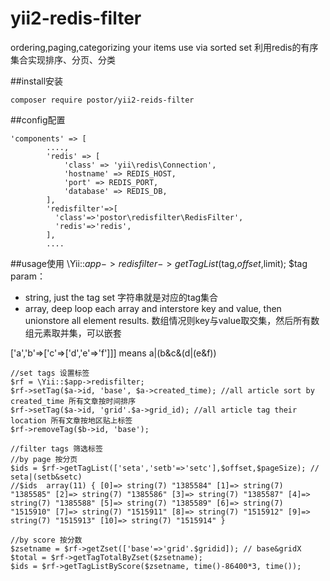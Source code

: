 # yii2-redis-filter
ordering,paging,categorizing your items use via sorted set 利用redis的有序集合实现排序、分页、分类

##install安装

```
composer require postor/yii2-reids-filter
```

##config配置

```
'components' => [
        ....,
        'redis' => [
	        'class' => 'yii\redis\Connection',
	        'hostname' => REDIS_HOST,
	        'port' => REDIS_PORT,
	        'database' => REDIS_DB,
        ],
        'redisfilter'=>[
          'class'=>'postor\redisfilter\RedisFilter',
          'redis'=>'redis',
        ],
        ....
```
##usage使用
\Yii::$app->redisfilter->getTagList($tag,$offset,$limit); $tag param： 
- string, just the tag set 字符串就是对应的tag集合
- array, deep loop each array and interstore key and value, then unionstore all element results. 数组情况则key与value取交集，然后所有数组元素取并集，可以嵌套
 
['a','b'=>['c'=>['d','e'=>'f']]] means a|(b&c&(d|(e&f))

```
//set tags 设置标签
$rf = \Yii::$app->redisfilter;
$rf->setTag($a->id, 'base', $a->created_time); //all article sort by created_time 所有文章按时间排序
$rf->setTag($a->id, 'grid'.$a->grid_id); //all article tag their location 所有文章按地区贴上标签
$rf->removeTag($b->id, 'base');

//filter tags 筛选标签
//by page 按分页
$ids = $rf->getTagList(['seta','setb'=>'setc'],$offset,$pageSize); // seta|(setb&setc) 
//$ids  array(11) { [0]=> string(7) "1385584" [1]=> string(7) "1385585" [2]=> string(7) "1385586" [3]=> string(7) "1385587" [4]=> string(7) "1385588" [5]=> string(7) "1385589" [6]=> string(7) "1515910" [7]=> string(7) "1515911" [8]=> string(7) "1515912" [9]=> string(7) "1515913" [10]=> string(7) "1515914" }

//by score 按分数
$zsetname = $rf->getZset(['base'=>'grid'.$gridid]); // base&gridX
$total = $rf->getTagTotalByZset($zsetname);
$ids = $rf->getTagListByScore($zsetname, time()-86400*3, time());


```
